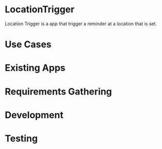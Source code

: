 # LocationTrigger
Location Trigger is a app that trigger a reminder at a location that is set. 

# Use Cases
# Existing Apps 
# Requirements Gathering
# Development
# Testing 
